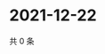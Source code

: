 # 2021-12-22

共 0 条

<!-- BEGIN WEIBO -->
<!-- 最后更新时间 Wed Dec 22 2021 19:07:56 GMT+0800 (China Standard Time) -->

<!-- END WEIBO -->
